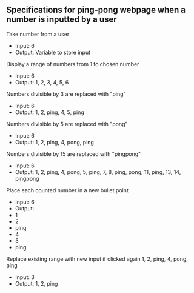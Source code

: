 ## Specifications for ping-pong webpage when a number is inputted by a user

Take number from a user
* Input: 6
* Output: Variable to store input

Display a range of numbers from 1 to chosen number
* Input: 6
* Output: 1, 2, 3, 4, 5, 6

Numbers divisible by 3 are replaced with "ping"
* Input: 6
* Output: 1, 2, ping, 4, 5, ping

Numbers divisible by 5 are replaced with "pong"
* Input: 6
* Output: 1, 2, ping, 4, pong, ping

Numbers divisible by 15 are replaced with "pingpong"
* Input: 6
* Output: 1, 2, ping, 4, pong, 5, ping, 7, 8, ping, pong, 11, ping, 13, 14, pingpong

Place each counted number in a new bullet point
* Input: 6
* Output: 
* 1
* 2
* ping
* 4
* 5
* ping

Replace existing range with new input if clicked again 1, 2, ping, 4, pong, ping
* Input: 3
* Output: 1, 2, ping